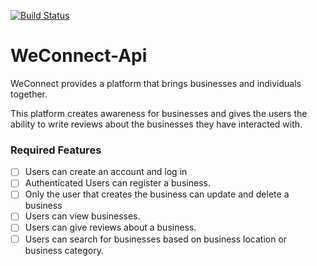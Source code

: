 [![Build Status](https://travis-ci.org/JeanAbayo/WeConnect-Api.svg?branch=master)](https://travis-ci.org/JeanAbayo/WeConnect-Api)

# WeConnect-Api

WeConnect provides a platform that brings businesses and individuals together.

This platform creates awareness for businesses and gives the users the ability to write reviews about the businesses they have interacted with.

### Required Features

* [ ] Users can create an account and log in
* [ ] Authenticated Users can register a business.
* [ ] Only the user that creates the business can update and delete a business
* [ ] Users can view businesses.
* [ ] Users can give reviews about a business.
* [ ] Users can search for businesses based on business location or business category.
